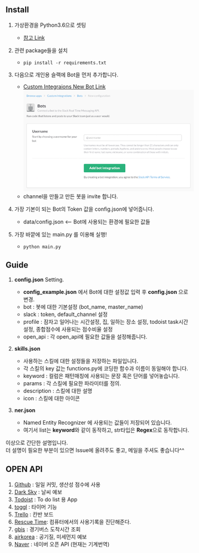 ## Install


1. 가상환경을 Python3.6으로 셋팅
	- [참고 Link](http://python-guide-pt-br.readthedocs.io/en/latest/dev/virtualenvs/#virtual-environments)

2. 관련 package들을 설치
	- ```pip install -r requirements.txt```  

3. 다음으로 개인용 슬랙에 Bot을 먼저 추가합니다.
	-  [Custom Integraions New Bot Link](https://my.slack.com/services/new/bot)
	   ![images](images/new_bot.png)
	-  channel을 만들고 만든 봇을 invite 합니다.

4. 가장 기본이 되는 Bot의 Token 값을 config.json에 넣어줍니다.
	- data/config.json <-- Bot에 사용되는 환경에 필요한 값들 

5. 가장 바깥에 있는 main.py 를 이용해 실행!  
	- ```python main.py```


## Guide

1. **config.json** Setting.
	- **config_example.json** 에서 Bot에 대한 설정값 입력 후 **config.json** 으로 변경.
	- bot : 봇에 대한 기본설정 (bot\_name, master\_name)
	- slack : token, default_channel 설정
	- profile : 잠자고 일어나는 시간설정, 집, 일하는 장소 설정, todoist task시간 설정, 종합점수에 사용되는 점수비율 설정
	- open\_api : 각 open_api에 필요한 값들을 설정해줍니다.

2. **skills.json**
	- 사용하는 스킬에 대한 설정들을 저장하는 파일입니다.
	- 각 스킬의 key 값는 functions.py에 코딩한 함수과 이름이 동일해야 합니다.
	- keyword :  컬럼은 패턴매칭에 사용되는 문장 혹은 단어를 넣어놓습니다.
	- params : 각 스킬에 필요한 파라미터를 정의.
	- description : 스킬에 대한 설명
	- icon : 스킬에 대한 아이콘

3. **ner.json**
	- Named Entity Recognizer 에 사용되는 값들이 저장되어 있습니다.
	- 여기서 list는 **keyword**와 같이 동작하고, str타입은 **Regex**으로 동작합니다.

이상으로 간단한 설명입니다.   
더 설명이 필요한 부분이 있으면 Issue에 올려주도 좋고, 메일을 주셔도 좋습니다^^

## OPEN API

1. [Github](https://github.com/) : 일일 커밋, 생산성 점수에 사용
2. [Dark Sky](https://darksky.net/) : 날씨 예보
3. [Todoist](https://ko.todoist.com/) : To do list 용 App
4. [toggl](https://toggl.com/) : 타이머 기능
5. [Trello](https://trello.com/) : 칸반 보드
5. [Rescue Time](https://www.rescuetime.com/): 컴퓨터에서의 사용기록을 진단해준다.
6. [gbis](http://www.gbis.go.kr/gbis2014/publicService.action?cmd=openApiInfo) : 경기버스 도착시간 조회
7. [airkorea](https://www.airkorea.or.kr/) : 공기질, 미세먼지 예보
8. [Naver](https://developers.naver.com/docs/common/apilist/) : 네이버 오픈 API (현재는 기계번역) 